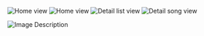 ![Home view](https://i.imgur.com/AKHxuwY.png)
![Home view](https://i.imgur.com/xJ80n99.png)
![Detail list view](https://i.imgur.com/WiwZnvY.png)
![Detail song view](https://i.imgur.com/lic6SAM.png)


<img src="https://i.imgur.com/AKHxuwY.png" alt="Image Description" style="max-width: 60%; height: auto;">
